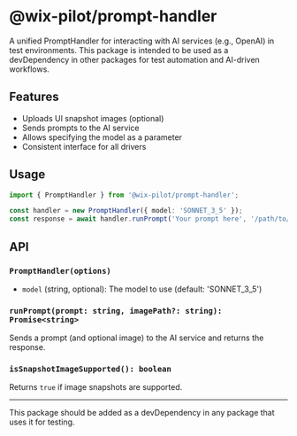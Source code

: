 # @wix-pilot/prompt-handler

A unified PromptHandler for interacting with AI services (e.g., OpenAI) in test environments. This package is intended to be used as a devDependency in other packages for test automation and AI-driven workflows.

## Features
- Uploads UI snapshot images (optional)
- Sends prompts to the AI service
- Allows specifying the model as a parameter
- Consistent interface for all drivers

## Usage

```ts
import { PromptHandler } from '@wix-pilot/prompt-handler';

const handler = new PromptHandler({ model: 'SONNET_3_5' });
const response = await handler.runPrompt('Your prompt here', '/path/to/image.png');
```

## API

### `PromptHandler(options)`
- `model` (string, optional): The model to use (default: 'SONNET_3_5')

### `runPrompt(prompt: string, imagePath?: string): Promise<string>`
Sends a prompt (and optional image) to the AI service and returns the response.

### `isSnapshotImageSupported(): boolean`
Returns `true` if image snapshots are supported.

---

This package should be added as a devDependency in any package that uses it for testing.
